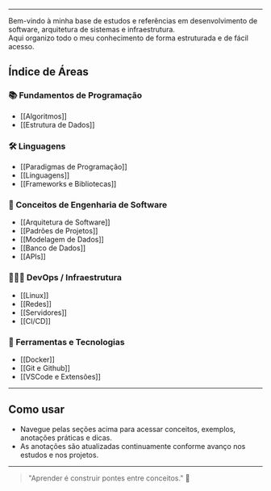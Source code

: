 
---
Bem-vindo à minha base de estudos e referências em desenvolvimento de software, arquitetura de sistemas e infraestrutura.  
Aqui organizo todo o meu conhecimento de forma estruturada e de fácil acesso.

## Índice de Áreas

### 📚 Fundamentos de Programação
- [[Algoritmos]]
- [[Estrutura de Dados]]

### 🛠️ Linguagens
- [[Paradigmas de Programação]]
- [[Linguagens]]
- [[Frameworks e Bibliotecas]]

### 🧠 Conceitos de Engenharia de Software
- [[Arquitetura de Software]]
- [[Padrões de Projetos]]
- [[Modelagem de Dados]]
- [[Banco de Dados]]
- [[APIs]]

### 🧑🏽‍💻 DevOps / Infraestrutura
- [[Linux]]
- [[Redes]]
- [[Servidores]]
- [[CI/CD]]

### 🧩 Ferramentas e Tecnologias
- [[Docker]]
- [[Git e Github]]
- [[VSCode e Extensões]]


---

## Como usar
- Navegue pelas seções acima para acessar conceitos, exemplos, anotações práticas e dicas.
- As anotações são atualizadas continuamente conforme avanço nos estudos e nos projetos.

---
> "Aprender é construir pontes entre conceitos." 🌉
